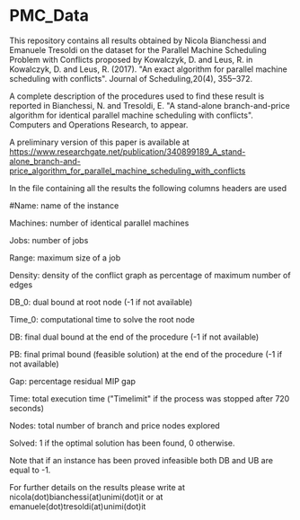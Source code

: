 # PMC_Data

This repository contains all results obtained by Nicola Bianchessi and Emanuele Tresoldi on the dataset for the Parallel Machine Scheduling Problem with Conflicts proposed by Kowalczyk, D. and Leus, R. in Kowalczyk, D. and Leus, R. (2017). "An exact algorithm for parallel machine scheduling with conflicts". Journal of Scheduling,20(4), 355–372.

A complete description of the procedures used to find these result is reported in Bianchessi, N. and Tresoldi, E. "A stand-alone branch-and-price algorithm for identical parallel machine scheduling with conflicts". Computers and Operations Research, to appear.

A preliminary version of this paper is available at https://www.researchgate.net/publication/340899189_A_stand-alone_branch-and-price_algorithm_for_parallel_machine_scheduling_with_conflicts 

In the file containing all the results the following columns headers are used

#Name: name of the instance

Machines: number of identical parallel machines 

Jobs: number of jobs

Range: maximum size of a job

Density: density of the conflict graph as percentage of maximum number of edges

DB_0: dual bound at root node (-1 if not available)

Time_0: computational time to solve the root node

DB:	final dual bound at the end of the procedure (-1 if not available)

PB:	final primal bound (feasible solution) at the end of the procedure (-1 if not available)

Gap: percentage residual MIP gap 

Time: total execution time ("Timelimit" if the process was stopped after 720 seconds)

Nodes: total number of branch and price nodes explored

Solved: 1 if the optimal solution has been found, 0 otherwise. 



Note that if an instance has been proved infeasible both DB and UB are equal to -1.

For further details on the results please write at nicola(dot)bianchessi(at)unimi(dot)it or at emanuele(dot)tresoldi(at)unimi(dot)it
